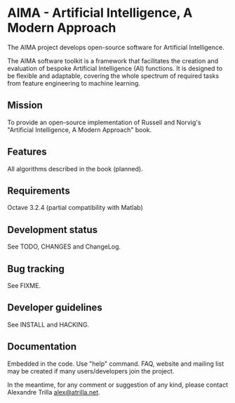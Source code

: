 AIMA - Artificial Intelligence, A Modern Approach
=================================================

The AIMA project develops open-source software for Artificial
Intelligence.

The AIMA software toolkit is a framework that facilitates the 
creation and evaluation of bespoke Artificial Intelligence (AI)
functions. It is designed to be flexible and adaptable, covering the
whole spectrum of required tasks from feature engineering to machine
learning.


Mission
-------
To provide an open-source implementation of Russell and Norvig's
"Artificial Intelligence, A Modern Approach" book.


Features
--------
All algorithms described in the book (planned).


Requirements
------------
Octave 3.2.4 (partial compatibility with Matlab)


Development status
------------------
See TODO, CHANGES and ChangeLog.


Bug tracking
------------
See FIXME.


Developer guidelines
--------------------
See INSTALL and HACKING.


Documentation
-------------
Embedded in the code. Use "help" command. FAQ, website and mailing list
may be created if many users/developers join the project.

In the meantime, for any comment or suggestion of any kind, please
contact Alexandre Trilla <alex@atrilla.net>.

